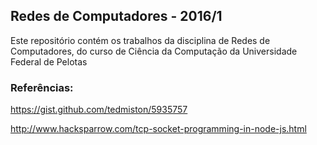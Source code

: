 ## Redes de Computadores - 2016/1

Este repositório contém os trabalhos da disciplina de Redes de Computadores, do curso
de Ciência da Computação da Universidade Federal de Pelotas


### Referências:

https://gist.github.com/tedmiston/5935757

http://www.hacksparrow.com/tcp-socket-programming-in-node-js.html
